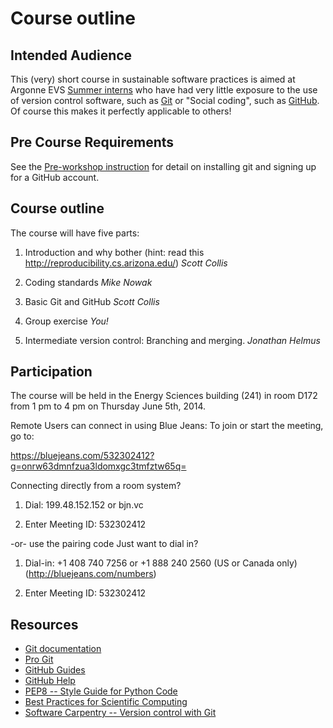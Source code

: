 Course outline
==============

Intended Audience
------------------
This (very) short course in sustainable software practices is aimed at Argonne
EVS [Summer interns](http://www.dep.anl.gov/p_undergrad/summer.htm "Intern page")
who have had very little exposure to the use of version control software,
such as [Git](http://git-scm.com/) or "Social coding", such as
[GitHub](https://github.com/). Of course this makes it perfectly applicable
to others!

Pre Course Requirements
-----------------------
See the [Pre-workshop instruction](/preworkshop.md) for detail on installing
git and signing up for a GitHub account.

Course outline
--------------
The course will have five parts:

1) Introduction and why bother
(hint: read this http://reproducibility.cs.arizona.edu/)
*Scott Collis*

2) Coding standards *Mike Nowak*

3) Basic Git and GitHub *Scott Collis*

4) Group exercise *You!*

5) Intermediate version control: Branching and merging. *Jonathan Helmus*


Participation
-------------

The course will be held in the Energy Sciences building (241)
in room D172 from 1 pm to 4 pm on Thursday June 5th, 2014.

Remote Users can connect in using Blue Jeans:
To join or start the meeting, go to:

https://bluejeans.com/532302412?g=onrw63dmnfzua3ldomxgc3tmfztw65q=

Connecting directly from a room system?

1) Dial: 199.48.152.152 or bjn.vc

2) Enter Meeting ID: 532302412

-or- use the pairing code Just want to dial in?

1) Dial-in: +1 408 740 7256 or +1 888 240 2560 (US or Canada only) (http://bluejeans.com/numbers)

 2) Enter Meeting ID: 532302412



Resources
---------

* [Git documentation](http://git-scm.com/documentation)
* [Pro Git](http://git-scm.com/book)
* [GitHub Guides](https://guides.github.com/)
* [GitHub Help](https://help.github.com/)
* [PEP8 -- Style Guide for Python Code](http://legacy.python.org/dev/peps/pep-0008/)
* [Best Practices for Scientific Computing](http://arxiv.org/abs/1210.0530)
* [Software Carpentry -- Version control with Git ](http://software-carpentry.org/v5/novice/git/index.html)
